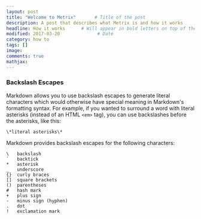 ```yaml
---
layout: post
title: "Welcome to Metrix"       # Title of the post
description: A post that describes what Metrix is and how it works       
headline: How it works      # Will appear in bold letters on top of the post
modified: 2017-03-20              # Date
category: how to
tags: []
image: 
comments: true
mathjax:
---
```



<h3 id="backslash">Backslash Escapes</h3>

Markdown allows you to use backslash escapes to generate literal
characters which would otherwise have special meaning in Markdown's
formatting syntax. For example, if you wanted to surround a word
with literal asterisks (instead of an HTML `<em>` tag), you can use
backslashes before the asterisks, like this:

    \*literal asterisks\*

Markdown provides backslash escapes for the following characters:

    \   backslash
    `   backtick
    *   asterisk
    _   underscore
    {}  curly braces
    []  square brackets
    ()  parentheses
    #   hash mark
	+	plus sign
	-	minus sign (hyphen)
    .   dot
    !   exclamation mark
